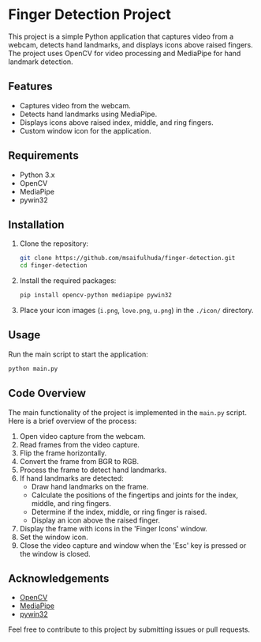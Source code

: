 ﻿# Finger Detection Project

This project is a simple Python application that captures video from a webcam, detects hand landmarks, and displays icons above raised fingers. The project uses OpenCV for video processing and MediaPipe for hand landmark detection.

## Features

- Captures video from the webcam.
- Detects hand landmarks using MediaPipe.
- Displays icons above raised index, middle, and ring fingers.
- Custom window icon for the application.

## Requirements

- Python 3.x
- OpenCV
- MediaPipe
- pywin32

## Installation

1. Clone the repository:
    ```sh
    git clone https://github.com/msaifulhuda/finger-detection.git
    cd finger-detection
    ```

2. Install the required packages:
    ```sh
    pip install opencv-python mediapipe pywin32
    ```

3. Place your icon images (`i.png`, `love.png`, `u.png`) in the `./icon/` directory.

## Usage

Run the main script to start the application:
```sh
python main.py
```

## Code Overview

The main functionality of the project is implemented in the `main.py` script. Here is a brief overview of the process:

1. Open video capture from the webcam.
2. Read frames from the video capture.
3. Flip the frame horizontally.
4. Convert the frame from BGR to RGB.
5. Process the frame to detect hand landmarks.
6. If hand landmarks are detected:
    - Draw hand landmarks on the frame.
    - Calculate the positions of the fingertips and joints for the index, middle, and ring fingers.
    - Determine if the index, middle, or ring finger is raised.
    - Display an icon above the raised finger.
7. Display the frame with icons in the 'Finger Icons' window.
8. Set the window icon.
9. Close the video capture and window when the 'Esc' key is pressed or the window is closed.

## Acknowledgements

- [OpenCV](https://opencv.org/)
- [MediaPipe](https://mediapipe.dev/)
- [pywin32](https://github.com/mhammond/pywin32)

Feel free to contribute to this project by submitting issues or pull requests.
